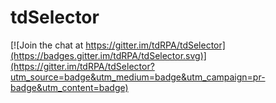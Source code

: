 # tdSelector

[![Join the chat at https://gitter.im/tdRPA/tdSelector](https://badges.gitter.im/tdRPA/tdSelector.svg)](https://gitter.im/tdRPA/tdSelector?utm_source=badge&utm_medium=badge&utm_campaign=pr-badge&utm_content=badge)